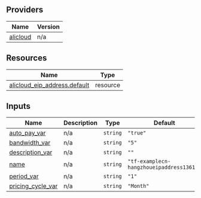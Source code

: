 <!-- BEGIN_TF_DOCS -->
## Providers

| Name | Version |
|------|---------|
| <a name="provider_alicloud"></a> [alicloud](#provider\_alicloud) | n/a |

## Resources

| Name | Type |
|------|------|
| [alicloud_eip_address.default](https://registry.terraform.io/providers/hashicorp/alicloud/latest/docs/resources/eip_address) | resource |

## Inputs

| Name | Description | Type | Default | Required |
|------|-------------|------|---------|:--------:|
| <a name="input_auto_pay_var"></a> [auto\_pay\_var](#input\_auto\_pay\_var) | n/a | `string` | `"true"` | no |
| <a name="input_bandwidth_var"></a> [bandwidth\_var](#input\_bandwidth\_var) | n/a | `string` | `"5"` | no |
| <a name="input_description_var"></a> [description\_var](#input\_description\_var) | n/a | `string` | `""` | no |
| <a name="input_name"></a> [name](#input\_name) | n/a | `string` | `"tf-examplecn-hangzhoueipaddress13616"` | no |
| <a name="input_period_var"></a> [period\_var](#input\_period\_var) | n/a | `string` | `"1"` | no |
| <a name="input_pricing_cycle_var"></a> [pricing\_cycle\_var](#input\_pricing\_cycle\_var) | n/a | `string` | `"Month"` | no |
<!-- END_TF_DOCS -->    